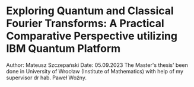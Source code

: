 # Exploring Quantum and Classical Fourier Transforms: A Practical Comparative Perspective utilizing IBM Quantum Platform

Author: Mateusz Szczepański
Date: 05.09.2023
The Master's thesis' been done in University of Wrocław (Institute of Mathematics) with help of my supervisor dr hab. Paweł Woźny.
